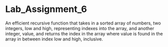 # Lab_Assignment_6
An efficient recursive function that takes in a sorted array of numbers, two integers, low and high,  representing indexes into the array, and another integer, value, and returns the index in the array where  value is found in the array in between index low and high, inclusive.
